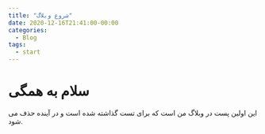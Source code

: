 ```yaml
---
title: "شروع وبلاگ"
date: 2020-12-16T21:41:00-00:00
categories:
  - Blog
tags:
  - start
---
```


# سلام به همگی

این اولین پست در وبلاگ من است که برای تست گذاشته شده است و در آینده حذف می شود.


